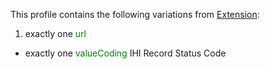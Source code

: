 This profile contains the following variations from [Extension](http://hl7.org/fhir/STU3/Extension):

1. exactly one <span style='color:green'> url </span> 
  * exactly one <span style='color:green'> valueCoding </span> IHI Record Status Code